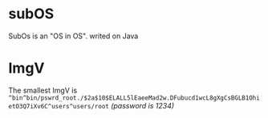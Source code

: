 # subOS

SubOs is an "OS in OS". writed on Java

# ImgV
The smallest ImgV is `^bin^bin/pswrd_root./$2a$10$ELALL5lEaeeMad2w.DFubucd1wcL8gXgCsBGLB1OhietO3Q7iXv6C^users^users/root`
*(password is 1234)*